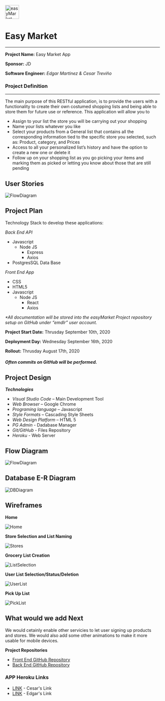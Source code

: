 <img src="https://github.com/emdlr/easymarket-frontend/blob/master/public/favicon.png" alt="easyMarket" width="45" height="45" />

# Easy Market
---
**Project Name:** Easy Market App

**Sponsor:** JD

**Software Engineer:** _Edgar Martinez & Cesar Treviño_

### Project Definition
---
The main purpose of this RESTful application, is to provide the users with a functionality to create their own costumed shopping lists and being able to store them for future use or reference.
This application will allow you to
- Assign to your list the store you will be carrying out your shopping
- Name your lists whatever you like
- Select your products from a General list that contains all the corresponding information tied to the specific store you selected, such as: Product, category, and Prices
- Access to all your personalized list’s history and have the option to create a new one or delete it
- Follow up on your shopping list as you go picking your items and marking them as picked or letting you know about those that are still pending

**User Stories**
---
![FlowDiagram](https://github.com/emdlr/easymarket-frontend/blob/master/public/user-stories.png)

**Project Plan**
---

Technology Stack to develop these applications:

 _Back End API_
- Javascript
  - Node JS
    - Express
    - Axios
- PostgresSQL Data Base

_Front End App_
- CSS
- HTML5
- Javascript
  - Node JS
    - React
    - Axios
    

 _*All documentation will be stored into the easyMarket Project repository setup on GitHub under “emdlr” user account._

**Project Start Date:** Thrusday September 10th, 2020

**Deployment Day:** Wednesday September 16th, 2020

**Rollout:** Thrusday August 17th, 2020

##### Often commits on GitHub will be performed.

**Project Design**
---

**_Technologies_**
- *Visual Studio Code* – Main Development Tool
- *Web Browser* – Google Chrome
- *Programing language* – Javascript
- *Style Formats* – Cascading Style Sheets
- *Web Design Platform* – HTML 5
- *PG Admin* - Dadabase Manager
- *Git/GitHub* - Files Repository
- *Heroku* - Web Server

**Flow Diagram**
---

![FlowDiagram](https://github.com/emdlr/easyMarket-backend/blob/master/documents/flowDiagram.png)

**Database E-R Diagram**
---

![DBDiagram](https://github.com/emdlr/easyMarket-backend/blob/master/documents/DBdiagram.png)

**Wireframes**
---

**Home**

![Home](https://github.com/emdlr/easymarket-frontend/blob/master/public/wf-home.png)

**Store Selection and List Naming**

![Stores](https://github.com/emdlr/easymarket-frontend/blob/master/public/wf-store.png)

**Grocery List Creation**

![ListSelection](https://github.com/emdlr/easymarket-frontend/blob/master/public/wf-create-list.png)

**User List Selection/Status/Deletion**

![UserList](https://github.com/emdlr/easymarket-frontend/blob/master/public/wf-user-lists.png)

**Pick Up List**

![PickList](https://github.com/emdlr/easymarket-frontend/blob/master/public/wf-pick-list.png)


**What would we add Next**
---

We would cetainly enable other servicies to let user signing up products and stores. We would also add some other animations to make it more usable for mobile devices.

**Project Repositories**
- [Front End GitHub Repository](https://github.com/emdlr/easymarket-frontend)
- [Back End GitHub Repository](https://github.com/emdlr/easyMarket-backend)

### APP Heroku Links
- [LINK](https://easymarket-frontend-ct.herokuapp.com/) - Cesar's Link
- [LINK](https://easymarket-app.herokuapp.com/) - Edgar's Link

